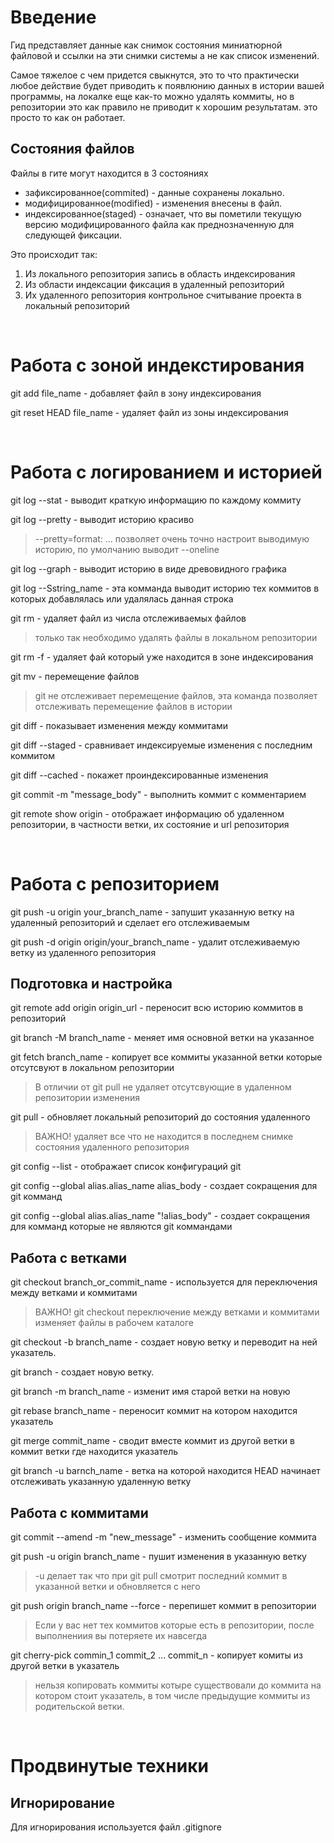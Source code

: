 <!--  

заметки


Темы которые надо изучить
- commit
- branch
- checkout
- cherry-pick
- reset
- revert
- rebase
- merge
- squash
- bisect
- fetch
- clone


-->

# Введение

Гид представляет данные как снимок состояния миниатюрной файловой и ссылки на эти снимки системы а не как список изменений.

Самое тяжелое с чем придется свыкнутся, это то что практически любое действие будет приводить к появлюнию данных в истории вашей программы, на локалке еще как-то можно удалять коммиты, но в репозитории это как правило не приводит к хорошим результатам. это просто то как он работает.

## Состояния файлов

Файлы в гите могут находится в 3 состояниях

- зафиксированное(commited) - данные сохранены локально.
- модифицированное(modified) - изменения внесены в файл.
- индексированное(staged) - означает, что вы пометили текущую версию модифицированного файла как преднозначенную для следующей фиксации.

Это происходит так:
1. Из локального репозитория запись в область индексирования
2. Из области индексации фиксация в удаленный репозиторий
3. Их удаленного репозитория контрольное считывание проекта в локальный репозиторий

<br>

# Работа с зоной индекстирования

git add file_name - добавляет файл в зону индексирования

git reset HEAD file_name - удаляет файл из зоны индексирования

<br>

# Работа с логированием и историей

git log --stat - выводит краткую информащию по каждому коммиту

git log --pretty - выводит историю красиво
> --pretty=format: ... позволяет очень точно настроит выводимую историю, по умолчанию выводит --oneline

git log --graph - выводит историю в виде древовидного графика

git log --Sstring_name - эта комманда выводит историю тех коммитов в которых добавлялась или удалялась данная строка

git rm - удаляет файл из числа отслеживаемых файлов
> только так необходимо удалять файлы в локальном репозитории

git rm -f - удаляет фай который уже находится в зоне индексирования

git mv - перемещение файлов
> git не отслеживает перемещение файлов, эта команда позволяет отслеживать перемещение файлов в истории 

git diff - показывает изменения между коммитами

git diff --staged - сравнивает индексируемые изменения с последним коммитом

git diff --cached - покажет проиндексированные изменения

git commit -m "message_body" - выполнить коммит с комментарием

git remote show origin - отображает информацию об удаленном репозитории,
в частности ветки, их состояние и url репозитория

<br>

# Работа с репозиторием <!-- Как работать с ветками и коммитами -->

git push -u origin your_branch_name - запушит указанную ветку
на удаленный репозиторий и сделает его отслеживаемым

git push -d origin origin/your_branch_name - удалит отслеживаемую
ветку из удаленного репозитория 

## Подготовка и настройка

git remote add origin origin_url - переносит всю историю коммитов в репозиторий

git branch -M branch_name - меняет имя основной ветки на указанное

git fetch branch_name - копирует все коммиты указанной ветки которые отсутсвуют в локальном репозитории
> В отличии от git pull не удаляет отсутсвующие в удаленном репозитории изменения

git pull - обновляет локальный репозиторий до состояния удаленного
> ВАЖНО! удаляет все что не находится в последнем снимке состояния удаленного репозитория

git config --list - отображает список конфигураций git

git config --global alias.alias_name alias_body - создает сокращения для git комманд

git config --global alias.alias_name "!alias_body" - создает сокращения для комманд которые не являются git коммандами  

## Работа с ветками

git checkout branch_or_commit_name - используется для переключения между ветками и коммитами
> ВАЖНО! git checkout переключение между ветками и коммитами изменяет файлы в рабочем каталоге

git checkout -b branch_name - создает новую ветку и переводит на ней указатель.

git branch - создает новую ветку.

git branch -m branch_name - изменит имя старой ветки на новую

git rebase branch_name - переносит коммит на котором находится указатель 

git merge commit_name - сводит вместе коммит из другой ветки в коммит ветки где находится указатель

git branch -u barnch_name - ветка на которой находится HEAD начинает отслеживать указанную удаленную ветку

## Работа с коммитами

git commit --amend -m "new_message" - изменить сообщение коммита

git push -u origin branch_name - пушит изменения в указанную ветку
> -u делает так что при git pull смотрит последний коммит в указанной ветки и обновляется с него

git push origin branch_name --force - перепишет коммит в репозитории
> Если у вас нет тех коммитов которые есть в репозитории, после выполнениия вы потеряете их навсегда 

git cherry-pick commin_1 commit_2 ... commit_n - копирует комиты из другой ветки в указатель
> нельзя копировать коммиты котыре существовали до коммита на котором стоит указатель, в том числе предыдущие коммиты из родительской ветки. 

<br>

# Продвинутые техники

## Игнорирование

Для игнорирования используется файл .gitignore

